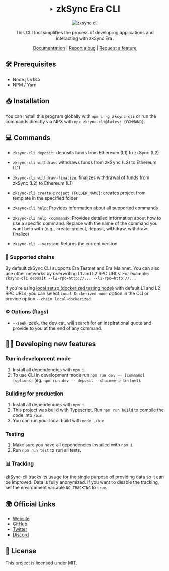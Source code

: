 <div align="center">

# ‣ zkSync Era CLI 

![zksync cli](./zksync-cli-banner.png)

This CLI tool simplifies the process of developing applications and interacting with zkSync Era.

[Documentation](https://era.zksync.io/docs/tools/zksync-cli) | [Report a bug](https://github.com/matter-labs/zksync-cli/issues/new) | [Request a feature](https://github.com/matter-labs/zksync-cli/issues/new)

[pr-welcome]: https://img.shields.io/static/v1?color=indigo&label=PRs&style=flat&message=welcome

</div>

## 🛠 Prerequisites

- Node.js v18.x
- NPM / Yarn

## 📥 Installation

You can install this program globally with `npm i -g zksync-cli` or run the commands directly via NPX with `npx zksync-cli@latest {COMMAND}`.

## 💻 Commands

- `zksync-cli deposit`: deposits funds from Ethereum (L1) to zkSync (L2)

- `zksync-cli withdraw`: withdraws funds from zkSync (L2) to Ethereum (L1)

- `zksync-cli withdraw-finalize`: finalizes withdrawal of funds from zkSync (L2) to Ethereum (L1)

- `zksync-cli create-project {FOLDER_NAME}`: creates project from template in the specified folder

- `zksync-cli help`: Provides information about all supported commands

- `zksync-cli help <command>`: Provides detailed information about how to use a specific command. Replace <command> with the name of the command you want help with (e.g., create-project, deposit, withdraw, withdraw-finalize)

- `zksync-cli --version`: Returns the current version


### 🔗 Supported chains

By default zkSync CLI supports Era Testnet and Era Mainnet. You can also use other networks by overwriting L1 and L2 RPC URLs. For example: `zksync-cli deposit --l2-rpc=http://... --l1-rpc=http://...`

If you're using [local setup (dockerized testing node)](https://github.com/matter-labs/local-setup) with default L1 and L2 RPC URLs, you can select `Local Dockerized node` option in the CLI or provide option `--chain local-dockerized`.

### ⚙️ Options (flags)
- `--zeek`: zeek, the dev cat, will search for an inspirational quote and provide to you at the end of any command.

## 👩‍💻 Developing new features

### Run in development mode

1. Install all dependencies with `npm i`.
2. To use CLI in development mode run `npm run dev -- [command] [options]` (eg. `npm run dev -- deposit --chain=era-testnet`).

### Building for production

1. Install all dependencies with `npm i`.
2. This project was build with Typescript. Run `npm run build` to compile the code into `/bin`.
3. You can run your local build with `node ./bin`

### Testing

1. Make sure you have all dependencies installed with `npm i`.
2. Run `npm run test` to run all tests.

### 📊 Tracking

zkSync-cli tracks its usage for the single purpose of providing data so it can be improved. Data is fully anonymized. If you want to disable the tracking, set the environment variable `NO_TRACKING` to `true`.

## 🌍 Official Links

- [Website](https://zksync.io/)
- [GitHub](https://github.com/matter-labs)
- [Twitter](https://twitter.com/zksync)
- [Discord](https://join.zksync.dev/)

## 📜 License

This project is licensed under [MIT](./LICENSE-MIT).